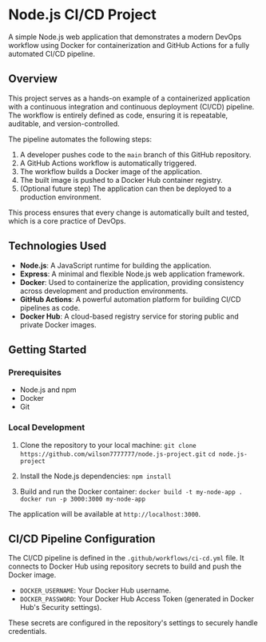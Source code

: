 # Node.js CI/CD Project

A simple Node.js web application that demonstrates a modern DevOps workflow using Docker for containerization and GitHub Actions for a fully automated CI/CD pipeline.

## Overview

This project serves as a hands-on example of a containerized application with a continuous integration and continuous deployment (CI/CD) pipeline. The workflow is entirely defined as code, ensuring it is repeatable, auditable, and version-controlled.

The pipeline automates the following steps:

1.  A developer pushes code to the `main` branch of this GitHub repository.
2.  A GitHub Actions workflow is automatically triggered.
3.  The workflow builds a Docker image of the application.
4.  The built image is pushed to a Docker Hub container registry.
5.  (Optional future step) The application can then be deployed to a production environment.

This process ensures that every change is automatically built and tested, which is a core practice of DevOps.

## Technologies Used

* **Node.js**: A JavaScript runtime for building the application.
* **Express**: A minimal and flexible Node.js web application framework.
* **Docker**: Used to containerize the application, providing consistency across development and production environments.
* **GitHub Actions**: A powerful automation platform for building CI/CD pipelines as code.
* **Docker Hub**: A cloud-based registry service for storing public and private Docker images.

## Getting Started

### Prerequisites

* Node.js and npm
* Docker
* Git

### Local Development

1.  Clone the repository to your local machine:
    `git clone https://github.com/wilson7777777/node.js-project.git`
    `cd node.js-project`

2.  Install the Node.js dependencies:
    `npm install`

3.  Build and run the Docker container:
    `docker build -t my-node-app .`
    `docker run -p 3000:3000 my-node-app`

The application will be available at `http://localhost:3000`.

## CI/CD Pipeline Configuration

The CI/CD pipeline is defined in the `.github/workflows/ci-cd.yml` file. It connects to Docker Hub using repository secrets to build and push the Docker image.

* `DOCKER_USERNAME`: Your Docker Hub username.
* `DOCKER_PASSWORD`: Your Docker Hub Access Token (generated in Docker Hub's Security settings).

These secrets are configured in the repository's settings to securely handle credentials.
